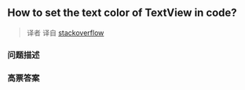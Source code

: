 ## How to set the text color of TextView in code?

> 译者 译自 [stackoverflow](http://stackoverflow.com/questions/4602902/how-to-set-the-text-color-of-textview-in-code) 

### 问题描述 

### 高票答案 

